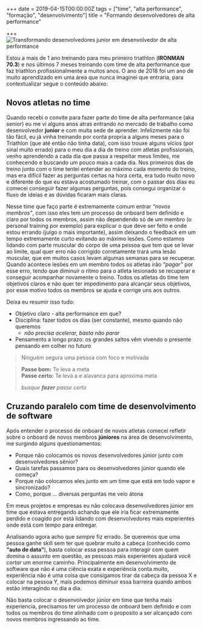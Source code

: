 +++
date = 2019-04-15T00:00:00Z
tags = ["time", "alta performance", "formação", "desenvolvimento"]
title = "Formando desenvolvedores de alta performance"

+++
![Transformando desenvolvedores junior em desenvolvedor de alta performance](/blog/atleta-alta-junior.jpg#center)

Estou a mais de 1 ano treinando para meu primeiro triathlon (**IRONMAN 70.3**) e nos últimos 7 meses treinando com time de alta performance que faz triathlon profissionalmente a muitos anos. O ano de 2018 foi um ano de muito aprendizado em uma área que nunca imaginei que entraria, para contextualizar segue o conteúdo abaixo:


## Novos atletas no time

Quando recebi o convite para fazer parte do time de alta performance (aka senior) eu me vi alguns anos atras entrando no mercado de trabalho como desenvolvedor **junior** e com muita sede de aprender. Infelizmente não foi tão fácil, eu já vinha treinando por conta propria a alguns meses para o Triathlon (que até então não tinha data), com isso trouxe alguns vícios (por sinal muito errado) para o meu dia a dia de treino com atletas profissionais, venho aprendendo a cada dia que passa a respeitar meus limites, me conhecendo e buscando um pouco mais a cada dia. Nos primeiros dias de treino junto com o time tentei entender ao máximo cada momento do treino, mas era difícil fazer as perguntas certas na hora certa, era tudo muito novo e diferente do que eu estava acostumado treinar, com o passar dos dias eu comecei conseguir fazer algumas perguntas, pois consegui organizar o fluxo de ideias e as dúvidas ficaram mais claras.

Nesse time que faço parte é extremamente comum entrar _“novos membros”_, com isso eles tem um processo de onboard bem definido e claro por todos os membros, assim não dependendo só de um membro (o personal training por exemplo) para explicar o que deve ser feito e onde estou errando (julgo o mais importante), assim deixando o feedback em um tempo extremamente curto evitando ao máximo lesões. Como estamos lidando com parte muscular do corpo de uma pessoa que tem que se levar ao limite, qual quer erro não corrigido corretamente trará uma lesão muscular, que em muitos casos levam algumas semanas para se recuperar. Quando acontece lesões em um membro todos os atletas irão _“pagar”_ por esse erro, tendo que diminuir o ritmo para o atleta lesionado se recuperar e conseguir acompanhar novamente o treino. Todos os atletas do time tem objetivos claros e não quer ter impedimento para alcançar seus objetivos, por esse motivo todos os membros se ajuda e corrige uns aos outros.

Deixa eu resumir isso tudo:

* Objetivo claro - alta performance em que?
* Disciplina: fazer todos os dias (ser constante), mesmo quando não queremos
  * _não precisa acelerar, basta não parar_
* Pensamento a longo prazo: os grandes saltos vêm vivendo o presente pensando em colher no futuro

> Ninguém segura uma pessoa com foco e motivada

> **Passe bom:** Te leva a meta  
> **Passe certo:** Te leva a e alavanca para aproxima meta
>
> _busque **fazer** passe certo_

## Cruzando paralelo com time de desenvolvimento de software

Após entender o processo de onboard de novos atletas comecei refletir sobre o onboard de novos membros **júniores** na área de desenvolvimento, me surgindo alguns questionamentos:

* Porque não colocamos os novos desenvolvedores júnior junto com desenvolvedores sênior?
* Quais tarefas passamos para os desenvolvedores júnior quando ele começa?
* Porque não colocamos eles junto em um time que está em todo vapor e sincronizado?
* Como, porque ... diversas perguntas me veio átona

Em meus projetos e empresas eu não colocava desenvolvedores júnior em time que estava entregando achando que ele iria ficar extremamente perdido e coagido por está lidando com desenvolvedores mais experientes onde está com tempo para entregar.

Analisando agora acho que _sempre_ fiz errado. Se queremos que uma pessoa ganhe skill sem ter que quebrar muito a cabeça (conhecido como **“auto de data”**), basta colocar essa pessoa para interagir com quem domina o assunto em questão, as pessoas mais experientes ajudará você _cortar_ um enorme caminho. Principalmente em desenvolvimento de software que não é uma ciência exata e experiência conta muito, experiência não é uma coisa que consigamos tirar da cabeça da pessoa X e colocar na pessoa Y, mais podemos diminuir essa barreira quando ambos estão interagindo no dia a dia.

Não basta colocar o desenvolvedor júnior em time que tenha mais experiencia, precisamos ter um processo de onboard bem definido e com todos os membros do time alinhado com o proposito a ser alcançado com novos membros ingressando ao time.
